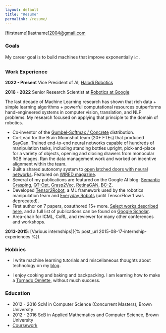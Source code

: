 ```yaml
---
layout: default
title: "Resume"
permalink: /resume/
---
```


\[firstname\]\[lastname\]2004@gmail.com

### Goals

My career goal is to build machines that improve exponentially 📈.

### Work Experience

**2022 - Present** Vice President of AI, [Halodi Robotics](https://halodi.com)

**2016 - 2022**  Senior Research Scientist at [Robotics at Google](https://research.google/teams/brain/robotics/)

The last decade of Machine Learning research has shown that rich data + simple learning algorithms + powerful computational resources outperforms hand-engineered systems in computer vision, translation, and NLP problems. My research focused on applying that principle to the domain of robotics.

- Co-inventor of the [Gumbel-Softmax / Concrete](https://paperswithcode.com/method/gumbel-softmax) distribution.
- Co-Lead for the Brain Moonshot team (20+ FTEs) that produced [SayCan](https://say-can.github.io/). Trained end-to-end neural networks capable of hundreds of manipulation tasks, including standing bottles upright, pick-and-place for a variety of objects, opening and closing drawers from monocular RGB images. Ran the data management work and worked on incentive alignment within the team.
- Built a shared autonomy system to [open latched doors with neural networks](https://arxiv.org/abs/2202.07600). Featured on [WIRED magazine](https://www.wired.com/story/plaintext-alphabet-x-robots/).
- Several of my publications are featured on the Google AI blog: [Semantic Grasping](https://ai.googleblog.com/2017/07/teaching-robots-to-understand-semantic.html), [QT-Opt](https://ai.googleblog.com/2018/06/scalable-deep-reinforcement-learning.html), [Grasp2Vec](https://ai.googleblog.com/2018/12/grasp2vec-learning-object.html), [RetinaGAN](https://ai.googleblog.com/2021/06/toward-generalized-sim-to-real-transfer.html), [BC-Z](https://ai.googleblog.com/2022/02/can-robots-follow-instructions-for-new.html).
- Developed [Tensor2Robot](https://github.com/google-research/tensor2robot), a ML framework used by the robotics manipulation team and [Everyday Robots](https://everydayrobots.com/) (until TensorFlow 1 was deprecated).
- First author on 7 papers, coauthored 15+ more. [Select works described here](/projects), and a full list of publications can be found on [Google Scholar](https://scholar.google.com/citations?user=JOYf6ygAAAAJ&hl=en&oi=ao).
- Area-chair for ICML, CoRL, and reviewer for many other conferences and workshops.

**2013-2015**: [Various internships]({% post_url 2015-08-17-internship-experiences %}).

### Hobbies

- I write machine learning tutorials and miscellaneous thoughts about technology on my [blog](/).

- I enjoy cooking and baking and backpacking. I am learning how to make a [Tornado Omlette](https://youtu.be/HeB4UgfNDQc?t=177), without much success. 


### Education

- 2012 - 2016 ScM in Computer Science (Concurrent Masters), Brown University
- 2012 - 2016 ScB in Applied Mathematics and Computer Science, Brown University
- [Coursework](https://blog.evjang.com/2018/01/brown-cm.html)